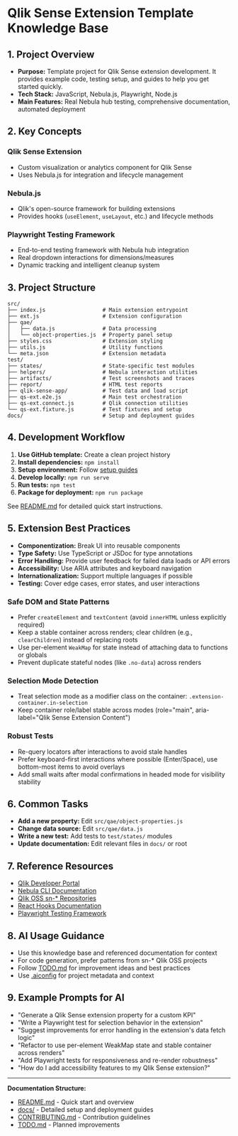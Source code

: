 # Qlik Sense Extension Template Knowledge Base

## 1. Project Overview

- **Purpose:** Template project for Qlik Sense extension development. It provides example code, testing setup, and guides to help you get started quickly.
- **Tech Stack:** JavaScript, Nebula.js, Playwright, Node.js
- **Main Features:** Real Nebula hub testing, comprehensive documentation, automated deployment

## 2. Key Concepts

### Qlik Sense Extension

- Custom visualization or analytics component for Qlik Sense
- Uses Nebula.js for integration and lifecycle management

### Nebula.js

- Qlik's open-source framework for building extensions
- Provides hooks (`useElement`, `useLayout`, etc.) and lifecycle methods

### Playwright Testing Framework

- End-to-end testing framework with Nebula hub integration
- Real dropdown interactions for dimensions/measures
- Dynamic tracking and intelligent cleanup system

## 3. Project Structure

```
src/
├── index.js                  # Main extension entrypoint
├── ext.js                    # Extension configuration
├── qae/
│   ├── data.js               # Data processing
│   └── object-properties.js  # Property panel setup
├── styles.css                # Extension styling
├── utils.js                  # Utility functions
└── meta.json                 # Extension metadata
test/
├── states/                   # State-specific test modules
├── helpers/                  # Nebula interaction utilities
├── artifacts/                # Test screenshots and traces
├── report/                   # HTML test reports
├── qlik-sense-app/           # Test data and load script
├── qs-ext.e2e.js             # Main test orchestration
├── qs-ext.connect.js         # Qlik connection utilities
└── qs-ext.fixture.js         # Test fixtures and setup
docs/                         # Setup and deployment guides
```

## 4. Development Workflow

1. **Use GitHub template:** Create a clean project history
2. **Install dependencies:** `npm install`
3. **Setup environment:** Follow [setup guides](./docs/)
4. **Develop locally:** `npm run serve`
5. **Run tests:** `npm test`
6. **Package for deployment:** `npm run package`

See [README.md](./README.md) for detailed quick start instructions.

## 5. Extension Best Practices

- **Componentization:** Break UI into reusable components
- **Type Safety:** Use TypeScript or JSDoc for type annotations
- **Error Handling:** Provide user feedback for failed data loads or API errors
- **Accessibility:** Use ARIA attributes and keyboard navigation
- **Internationalization:** Support multiple languages if possible
- **Testing:** Cover edge cases, error states, and user interactions

### Safe DOM and State Patterns

- Prefer `createElement` and `textContent` (avoid `innerHTML` unless explicitly required)
- Keep a stable container across renders; clear children (e.g., `clearChildren`) instead of replacing roots
- Use per-element `WeakMap` for state instead of attaching data to functions or globals
- Prevent duplicate stateful nodes (like `.no-data`) across renders

### Selection Mode Detection

- Treat selection mode as a modifier class on the container: `.extension-container.in-selection`
- Keep container role/label stable across modes (role="main", aria-label="Qlik Sense Extension Content")

### Robust Tests

- Re-query locators after interactions to avoid stale handles
- Prefer keyboard-first interactions where possible (Enter/Space), use bottom-most items to avoid overlays
- Add small waits after modal confirmations in headed mode for visibility stability

## 6. Common Tasks

- **Add a new property:** Edit `src/qae/object-properties.js`
- **Change data source:** Edit `src/qae/data.js`
- **Write a new test:** Add tests to `test/states/` modules
- **Update documentation:** Edit relevant files in `docs/` or root

## 7. Reference Resources

- [Qlik Developer Portal](https://qlik.dev/)
- [Nebula CLI Documentation](https://qlik.dev/extend/)
- [Qlik OSS sn-\* Repositories](https://github.com/qlik-oss)
- [React Hooks Documentation](https://react.dev/reference/react/hooks)
- [Playwright Testing Framework](https://playwright.dev/docs/intro)

## 8. AI Usage Guidance

- Use this knowledge base and referenced documentation for context
- For code generation, prefer patterns from sn-\* Qlik OSS projects
- Follow [TODO.md](./TODO.md) for improvement ideas and best practices
- Use [.aiconfig](./.aiconfig) for project metadata and context

## 9. Example Prompts for AI

- "Generate a Qlik Sense extension property for a custom KPI"
- "Write a Playwright test for selection behavior in the extension"
- "Suggest improvements for error handling in the extension's data fetch logic"
- "Refactor to use per-element WeakMap state and stable container across renders"
- "Add Playwright tests for responsiveness and re-render robustness"
- "How do I add accessibility features to my Qlik Sense extension?"

---

**Documentation Structure:**

- [README.md](./README.md) - Quick start and overview
- [docs/](./docs/) - Detailed setup and deployment guides
- [CONTRIBUTING.md](./CONTRIBUTING.md) - Contribution guidelines
- [TODO.md](./TODO.md) - Planned improvements

